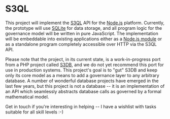 S3QL
====

This project will implement the
[S3QL](http://www.biomedcentral.com/1471-2105/12/285/) API for the
[Node.js](http://nodejs.org/) platform. Currently, the prototype will use
[SQLite](http://www.sqlite.org/) for data storage, and all program logic for
the governance model will be written in pure JavaScript. The implementation
will be embeddable into existing applications either as a
[Node.js module](https://npmjs.org/package/s3ql) or as a standalone program
completely accessible over HTTP via the S3QL API.

Please note that the project, in its current state, is a work-in-progress port
from a PHP project called [S3DB](http://s3db.org), and we do not yet recommend
this port for use in production systems. This project's goal is to "gut" S3DB
and keep only its core model as a means to add a governance layer to any
arbitrary database. A number of wonderful database projects have emerged in the
last few years, but this project is not a database -- it is an implementation
of an API which seamlessly abstracts database calls as governed by a formal
mathematical model.

Get in touch if you're interesting in helping -- I have a wishlist with tasks
suitable for all skill levels :-)

